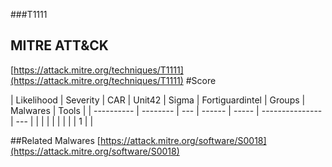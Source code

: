 ###T1111
## MITRE ATT&CK
[https://attack.mitre.org/techniques/T1111](https://attack.mitre.org/techniques/T1111)
#Score

| Likelihood | Severity | CAR | Unit42 | Sigma | Fortiguardintel | Groups | Malwares | Tools |
| ---------- | -------- | --- | ------ | ----- | --------------- | ---  |
 |   |   |   |   |   |   |   | 1 |   |

##Related Malwares
[https://attack.mitre.org/software/S0018](https://attack.mitre.org/software/S0018)
[]()
